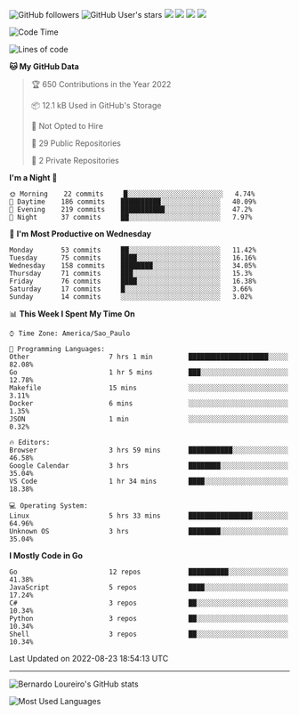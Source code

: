 ![GitHub followers](https://img.shields.io/github/followers/bernardolm?style=for-the-badge&label=GitHub%20followers) ![GitHub User's stars](https://img.shields.io/github/stars/bernardolm?style=for-the-badge&label=GitHub%20User's%20stars) [![](https://img.shields.io/static/v1?logo=linkedin&label=LinkedIn&message=bernardolm&color=0A66C2&style=for-the-badge)](https://www.linkedin.com/in/bernardolm) [![](https://img.shields.io/static/v1?logo=lastdotfm&label=last.fm&message=bernardolm&color=D51007&style=for-the-badge)](https://www.last.fm/user/bernardolm) [![](https://img.shields.io/static/v1?logo=spotify&label=spotify&message=bernardolou&color=1ED760&style=for-the-badge)](https://open.spotify.com/user/bernardolou) [![](https://img.shields.io/static/v1?logo=awesomelists&label=My%20awesome%20stars&message=⭐⭐⭐&color=FC60A8&style=for-the-badge)](https://github.com/bernardolm/awesome-stars)

<!--START_SECTION:waka-->
![Code Time](http://img.shields.io/badge/Code%20Time-1%2C616%20hrs%2020%20mins-blue)

![Lines of code](https://img.shields.io/badge/From%20Hello%20World%20I%27ve%20Written--16%20Thousand%20lines%20of%20code-blue)

**🐱 My GitHub Data** 

> 🏆 650 Contributions in the Year 2022
 > 
> 📦 12.1 kB Used in GitHub's Storage 
 > 
> 🚫 Not Opted to Hire
 > 
> 📜 29 Public Repositories 
 > 
> 🔑 2 Private Repositories  
 > 
**I'm a Night 🦉** 

```text
🌞 Morning    22 commits     █░░░░░░░░░░░░░░░░░░░░░░░░   4.74% 
🌆 Daytime    186 commits    ██████████░░░░░░░░░░░░░░░   40.09% 
🌃 Evening    219 commits    ███████████░░░░░░░░░░░░░░   47.2% 
🌙 Night      37 commits     ██░░░░░░░░░░░░░░░░░░░░░░░   7.97%

```
📅 **I'm Most Productive on Wednesday** 

```text
Monday       53 commits     ██░░░░░░░░░░░░░░░░░░░░░░░   11.42% 
Tuesday      75 commits     ████░░░░░░░░░░░░░░░░░░░░░   16.16% 
Wednesday    158 commits    ████████░░░░░░░░░░░░░░░░░   34.05% 
Thursday     71 commits     ███░░░░░░░░░░░░░░░░░░░░░░   15.3% 
Friday       76 commits     ████░░░░░░░░░░░░░░░░░░░░░   16.38% 
Saturday     17 commits     █░░░░░░░░░░░░░░░░░░░░░░░░   3.66% 
Sunday       14 commits     ░░░░░░░░░░░░░░░░░░░░░░░░░   3.02%

```


📊 **This Week I Spent My Time On** 

```text
⌚︎ Time Zone: America/Sao_Paulo

💬 Programming Languages: 
Other                    7 hrs 1 min         ████████████████████░░░░░   82.08% 
Go                       1 hr 5 mins         ███░░░░░░░░░░░░░░░░░░░░░░   12.78% 
Makefile                 15 mins             ░░░░░░░░░░░░░░░░░░░░░░░░░   3.11% 
Docker                   6 mins              ░░░░░░░░░░░░░░░░░░░░░░░░░   1.35% 
JSON                     1 min               ░░░░░░░░░░░░░░░░░░░░░░░░░   0.32%

🔥 Editors: 
Browser                  3 hrs 59 mins       ███████████░░░░░░░░░░░░░░   46.58% 
Google Calendar          3 hrs               ████████░░░░░░░░░░░░░░░░░   35.04% 
VS Code                  1 hr 34 mins        ████░░░░░░░░░░░░░░░░░░░░░   18.38%

💻 Operating System: 
Linux                    5 hrs 33 mins       ████████████████░░░░░░░░░   64.96% 
Unknown OS               3 hrs               ████████░░░░░░░░░░░░░░░░░   35.04%

```

**I Mostly Code in Go** 

```text
Go                       12 repos            ██████████░░░░░░░░░░░░░░░   41.38% 
JavaScript               5 repos             ████░░░░░░░░░░░░░░░░░░░░░   17.24% 
C#                       3 repos             ██░░░░░░░░░░░░░░░░░░░░░░░   10.34% 
Python                   3 repos             ██░░░░░░░░░░░░░░░░░░░░░░░   10.34% 
Shell                    3 repos             ██░░░░░░░░░░░░░░░░░░░░░░░   10.34%

```



 Last Updated on 2022-08-23 18:54:13 UTC
<!--END_SECTION:waka-->

---

![Bernardo Loureiro's GitHub stats](https://github-readme-stats.vercel.app/api?username=bernardolm&count_private=true&show_icons=true&theme=nightowl&include_all_commits=true)

![Most Used Languages](https://github-readme-stats.vercel.app/api/top-langs/?username=bernardolm&theme=nightowl&langs_count=99)
